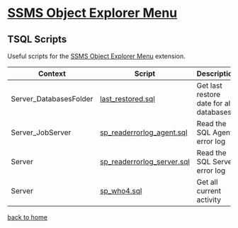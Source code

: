 ﻿# [SSMS Object Explorer Menu](https://github.com/brink-daniel/ssms-object-explorer-menu)

## TSQL Scripts

Useful scripts for the [SSMS Object Explorer Menu](https://github.com/brink-daniel/ssms-object-explorer-menu) extension.

| Context | Script | Description |
|---------|--------|-------------|
| Server_DatabasesFolder | [last_restored.sql](https://github.com/brink-daniel/ssms-object-explorer-menu/blob/main/scripts/last_restored.sql) | Get last restore date for all databases |
| Server_JobServer | [sp_readerrorlog_agent.sql](https://github.com/brink-daniel/ssms-object-explorer-menu/blob/main/scripts/sp_readerrorlog_agent.sql) | Read the SQL Agent error log |
| Server | [sp_readerrorlog_server.sql](https://github.com/brink-daniel/ssms-object-explorer-menu/blob/main/scripts/sp_readerrorlog_server.sql) | Read the SQL Server error log |
| Server | [sp_who4.sql](https://github.com/brink-daniel/ssms-object-explorer-menu/blob/main/scripts/sp_who4sql) | Get all current activity |


[back to home](README.md)